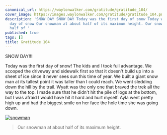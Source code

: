 ```yaml
---
canonical_url: https://waylonwalker.com/gratitude/gratitude_104/
cover_image: https://images.waylonwalker.com/gratitude/gratitude_104.png
description: 'SNOW DAY SNOW DAY Today was the first day of snow Today was the first
  day of snow Our snowman at about half of its maximum height. Our snowman at about
  half of '
published: true
tags: []
title: Gratitude 104
---
```


SNOW DAY!!!

Today was the first day of snow! The kids and I took full advantage.  We scooped the driveway and sidewalk first so that it doesn't build up into a sheet of ice since it never sees sun this time of year.  We built a giant snow man at its tallest point it was taller than I could reach. We went sledding down the hill by the trail.  Wyatt was the only one that braved the trek all the way to the top.  I made sure that he didn't hit the pile of logs at the bottom, but I was afraid I would have hit it hard and hurt myself.  Ayla went pretty high up and had the biggest smile on her face the hole time she was going down.

[![snowman](https://images.waylonwalker.com/snowman-dec-28-2021-small.webp)](https://images.waylonwalker.com/snowman-dec-28-2021.jpg)

> Our snowman at about half of its maximum height.